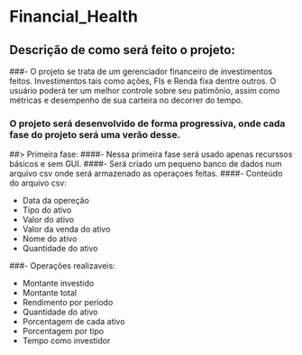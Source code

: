 # Financial_Health

## Descrição de como será feito o projeto:

###- O projeto se trata de um gerenciador financeiro de investimentos feitos. Investimentos tais como ações, FIs e Renda fixa dentre outros. O usuário poderá ter um melhor controle sobre seu patimônio, assim como métricas e desempenho de sua carteira no decorrer do tempo.  

### O projeto será desenvolvido de forma progressiva, onde cada fase do projeto será uma verão desse.

##> Primeira fase:
####- Nessa primeira fase será usado apenas recurssos básicos e sem GUI.
####- Será criado um pequeno banco de dados num arquivo csv onde será armazenado as operaçoes feitas.
####- Conteúdo do arquivo csv:
- Data da opereção
- Tipo do ativo
- Valor do ativo
- Valor da venda do ativo
- Nome do ativo
- Quantidade do ativo

###- Operações realizaveis:
- Montante investido
- Montante total
- Rendimento por período
- Quantidade do ativo
- Porcentagem de cada ativo
- Porcentagem por tipo 
- Tempo como investidor


